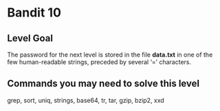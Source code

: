 <html>
<h1>Bandit 10</h1>

<h2 id="level-goal">Level Goal</h2>
<p>The password for the next level is stored in the file <strong>data.txt</strong>
in one of the few human-readable strings, preceded by several ‘=’
characters.</p>

<h2 id="commands-you-may-need-to-solve-this-level">Commands you may need to solve this level</h2>
<p>grep, sort, uniq, strings, base64, tr, tar, gzip, bzip2, xxd</p>


</html>
